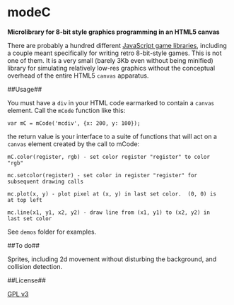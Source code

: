 modeC
=====

**Microlibrary for 8-bit style graphics programming in an HTML5 canvas**

There are probably a hundred different
[JavaScript game libraries](http://jster.net/category/game-engines),
including a couple meant specifically for writing retro 8-bit-style
games.  This is not one of them.  It is a very small (barely 3Kb even
without being minified) library for simulating relatively low-res
graphics without the conceptual overhead of the entire HTML5 `canvas`
apparatus.

##Usage##

You must have a `div` in your HTML code earmarked to contain a
`canvas` element.  Call the `mCode` function like this:

	var mC = mCode('mcdiv', {x: 200, y: 100});

the return value is your interface to a suite of functions that will
act on a `canvas` element created by the call to mCode:

	mC.color(register, rgb) - set color register "register" to color
    "rgb"

	mc.setcolor(register) - set color in register "register" for
    subsequent drawing calls

	mc.plot(x, y) - plot pixel at (x, y) in last set color.  (0, 0) is
    at top left

	mc.line(x1, y1, x2, y2) - draw line from (x1, y1) to (x2, y2) in
    last set color

See `demos` folder for examples.

##To do##

Sprites, including 2d movement without disturbing the
background, and collision detection.

##License##

[GPL v3](http://www.gnu.org/licenses/quick-guide-gplv3.html)
